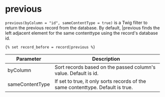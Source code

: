# previous

`previous(byColumn = "id", sameContentType = true)` is a Twig filter to return the previous record from the database. By
default, |previous finds the left adjacent element for the same contenttype using the record's database id.

```twig
{% set record_before = record|previous %}
```

Parameter | Description 
--- | ---
byColumn | Sort records based on the passed column's value. Default is id. 
sameContentType | If set to true, it only sorts records of the same contenttype. Default is true.
